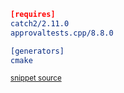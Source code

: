 

```cmake
[requires]
catch2/2.11.0
approvaltests.cpp/8.8.0

[generators]
cmake
```
<sup><a href='https://github.com/claremacrae/ApprovalTests.cpp.CMakeSamples/blob/master/./conan_cmake/conanfile.txt' title='File snippet was copied from'>snippet source</a></sup>

